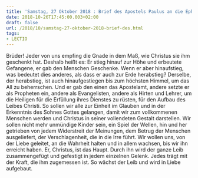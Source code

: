```yaml
---
title: 'Samstag, 27 Oktober 2018 : Brief des Apostels Paulus an die Epheser 4,7-16.'
date: 2018-10-26T17:45:00.003+02:00
draft: false
url: /2018/10/samstag-27-oktober-2018-brief-des.html
tags: 
- LECTIO
---
```


Brüder! Jeder von uns empfing die Gnade in dem Maß, wie Christus sie ihm geschenkt hat. Deshalb heißt es: Er stieg hinauf zur Höhe und erbeutete Gefangene, er gab den Menschen Geschenke. Wenn er aber hinaufstieg, was bedeutet dies anderes, als dass er auch zur Erde herabstieg? Derselbe, der herabstieg, ist auch hinaufgestiegen bis zum höchsten Himmel, um das All zu beherrschen. Und er gab den einen das Apostelamt, andere setzte er als Propheten ein, andere als Evangelisten, andere als Hirten und Lehrer, um die Heiligen für die Erfüllung ihres Dienstes zu rüsten, für den Aufbau des Leibes Christi. So sollen wir alle zur Einheit im Glauben und in der Erkenntnis des Sohnes Gottes gelangen, damit wir zum vollkommenen Menschen werden und Christus in seiner vollendeten Gestalt darstellen. Wir sollen nicht mehr unmündige Kinder sein, ein Spiel der Wellen, hin und her getrieben von jedem Widerstreit der Meinungen, dem Betrug der Menschen ausgeliefert, der Verschlagenheit, die in die Irre führt. Wir wollen uns, von der Liebe geleitet, an die Wahrheit halten und in allem wachsen, bis wir ihn erreicht haben. Er, Christus, ist das Haupt. Durch ihn wird der ganze Leib zusammengefügt und gefestigt in jedem einzelnen Gelenk. Jedes trägt mit der Kraft, die ihm zugemessen ist. So wächst der Leib und wird in Liebe aufgebaut.